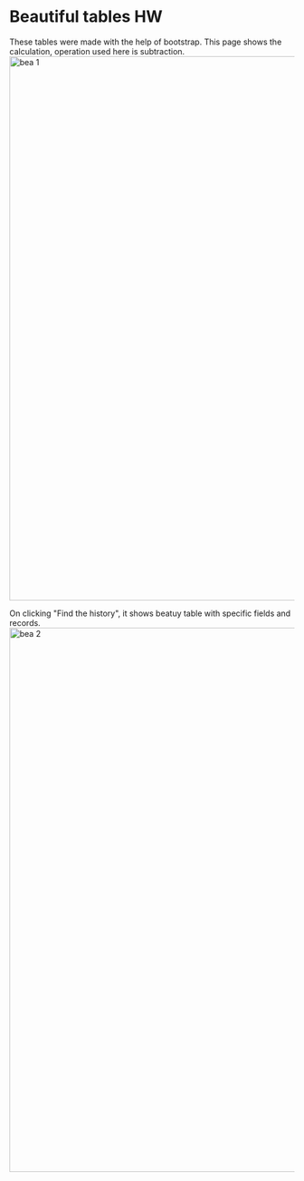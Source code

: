# Beautiful tables HW

These tables were made with the help of bootstrap. This page shows the calculation, operation used here is subtraction.
<img width="960" alt="bea 1" src="https://user-images.githubusercontent.com/90499269/145730205-c3e0a6f6-2176-4cc0-bfcf-bda1228cc2b3.png">

On clicking "Find the history", it shows beatuy table with specific fields and records.
<img width="960" alt="bea 2" src="https://user-images.githubusercontent.com/90499269/145730276-77b091a5-1bd8-48bf-8dea-0a945ab1ccc5.png">



